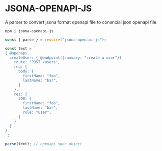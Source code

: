 # JSONA-OPENAPI-JS

A parser to convert jsona format openapi file to cononcial json openapi file. 

```
npm i jsona-openapi-js
```


```js
const { parse } = require("jsona-openapi-js");

const text = `
{ @openapi
  createUser: { @endpoint({summary: "create a user"})
    route: "POST /users",
    req: {
      body: {
        firstName: "foo",
        lastName: "bar",
      }
    },
    res: {
      200: {
        firstName: "foo",
        lastName: "bar",
        role: "user",
      }
    }
  }
}
`;

parse(text); // openapi spec object
```